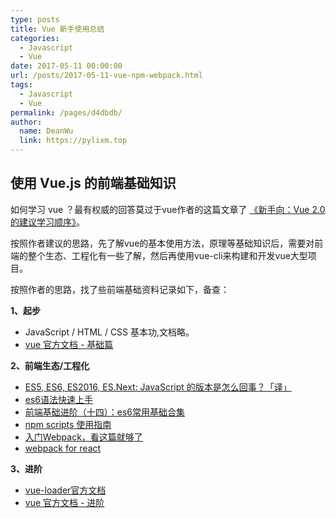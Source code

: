 ```yaml
---
type: posts
title: Vue 新手使用总结
categories: 
  - Javascript
  - Vue
date: 2017-05-11 00:00:00
url: /posts/2017-05-11-vue-npm-webpack.html
tags: 
  - Javascript
  - Vue
permalink: /pages/d4dbdb/
author: 
  name: DeanWu
  link: https://pylixm.top
---
```


## 使用 Vue.js 的前端基础知识 

如何学习 vue ？最有权威的回答莫过于vue作者的这篇文章了 [《新手向：Vue 2.0 的建议学习顺序》](https://zhuanlan.zhihu.com/p/23134551)。

按照作者建议的思路，先了解vue的基本使用方法，原理等基础知识后，需要对前端的整个生态、工程化有一些了解，然后再使用vue-cli来构建和开发vue大型项目。

按照作者的思路，找了些前端基础资料记录如下，备查：
<!-- more -->
**1、起步**

- JavaScript / HTML / CSS 基本功,文档略。
- [vue 官方文档 - 基础篇](https://cn.vuejs.org/v2/api/)

**2、前端生态/工程化**

- [ES5, ES6, ES2016, ES.Next: JavaScript 的版本是怎么回事？「译」](http://huangxuan.me/2015/09/22/js-version/)
- [es6语法快速上手](https://segmentfault.com/a/1190000005742091)
- [前端基础进阶（十四）：es6常用基础合集](http://www.jianshu.com/p/cfb0893c34f1)
- [npm scripts 使用指南](http://www.ruanyifeng.com/blog/2016/10/npm_scripts.html)
- [入门Webpack，看这篇就够了](http://www.jianshu.com/p/42e11515c10f)
- [webpack for react](http://www.pro-react.com/materials/appendixA/)

**3、进阶**
- [vue-loader官方文档](http://vue-loader.vuejs.org/zh-cn/start/setup.html)
- [vue 官方文档 - 进阶](https://cn.vuejs.org/v2/api/)

